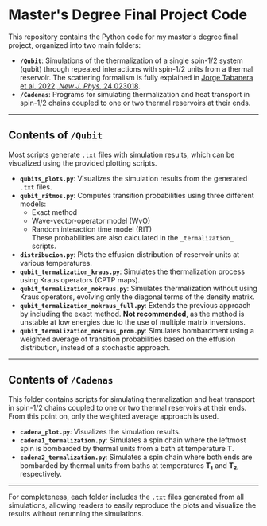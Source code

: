 # Master's Degree Final Project Code

This repository contains the Python code for my master's degree final project, organized into two main folders:

- **`/Qubit`**: Simulations of the thermalization of a single spin-1/2 system (qubit) through repeated interactions with spin-1/2 units from a thermal reservoir. The scattering formalism is fully explained in [Jorge Tabanera et al. 2022, *New J. Phys.* 24 023018](https://iopscience.iop.org/article/10.1088/1367-2630/ac4923).
- **`/Cadenas`**: Programs for simulating thermalization and heat transport in spin-1/2 chains coupled to one or two thermal reservoirs at their ends.

---

## Contents of `/Qubit`

Most scripts generate `.txt` files with simulation results, which can be visualized using the provided plotting scripts.

- **`qubits_plots.py`**: Visualizes the simulation results from the generated `.txt` files.
- **`qubit_ritmos.py`**: Computes transition probabilities using three different models:  
  - Exact method  
  - Wave-vector-operator model (WvO)  
  - Random interaction time model (RIT)  
  These probabilities are also calculated in the `_termalization_` scripts.
- **`distribucion.py`**: Plots the effusion distribution of reservoir units at various temperatures.
- **`qubit_termalization_kraus.py`**: Simulates the thermalization process using Kraus operators (CPTP maps).
- **`qubit_termalization_nokraus.py`**: Simulates thermalization without using Kraus operators, evolving only the diagonal terms of the density matrix.
- **`qubit_termalization_nokraus_full.py`**: Extends the previous approach by including the exact method. **Not recommended**, as the method is unstable at low energies due to the use of multiple matrix inversions.
- **`qubit_termalization_nokraus_prom.py`**: Simulates bombardment using a weighted average of transition probabilities based on the effusion distribution, instead of a stochastic approach.

---

## Contents of `/Cadenas`

This folder contains scripts for simulating thermalization and heat transport in spin-1/2 chains coupled to one or two thermal reservoirs at their ends. From this point on, only the weighted average approach is used.

- **`cadena_plot.py`**: Visualizes the simulation results.
- **`cadena1_termalization.py`**: Simulates a spin chain where the leftmost spin is bombarded by thermal units from a bath at temperature **T**.
- **`cadena2_termalization.py`**: Simulates a spin chain where both ends are bombarded by thermal units from baths at temperatures **T₁** and **T₂**, respectively.

---

For completeness, each folder includes the `.txt` files generated from all simulations, allowing readers to easily reproduce the plots and visualize the results without rerunning the simulations.
